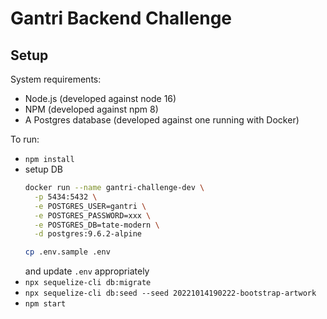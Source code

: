# Gantri Backend Challenge

## Setup

System requirements:

- Node.js (developed against node 16)
- NPM (developed against npm 8)
- A Postgres database (developed against one running with Docker)

To run:

- `npm install`
- setup DB
  ```sh
  docker run --name gantri-challenge-dev \
    -p 5434:5432 \
    -e POSTGRES_USER=gantri \
    -e POSTGRES_PASSWORD=xxx \
    -e POSTGRES_DB=tate-modern \
    -d postgres:9.6.2-alpine
  ```
  ```sh
  cp .env.sample .env
  ```
  and update `.env` appropriately
- `npx sequelize-cli db:migrate`
- `npx sequelize-cli db:seed --seed 20221014190222-bootstrap-artwork`
- `npm start`
